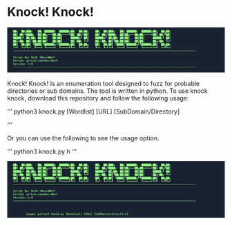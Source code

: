 # Knock! Knock!

![Title](/Images/Title.png)

Knock! Knock! Is an enumeration tool designed to fuzz for probable directories or sub domains. The tool is written in python. To use knock knock, download this repository and follow the following usage:

‘’’
python3 knock.py [Wordlist] [URL] [SubDomain/Directory]

‘’’

Or you can use the following to see the usage option.

‘’’
python3 knock.py h
‘’’

![Title](/Images/Help.png)
